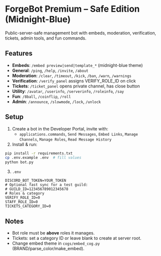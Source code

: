 
# ForgeBot Premium – Safe Edition (Midnight-Blue)
Public-server-safe management bot with embeds, moderation, verification, tickets, admin tools, and fun commands.

## Features
- **Embeds**: `/embed preview|send|template_*` (midnight-blue theme)
- **General**: `/ping`, `/help`, `/invite`, `/about`
- **Moderation**: `/clear`, `/timeout`, `/kick`, `/ban`, `/warn`, `/warnings`
- **Verification**: `/verify_panel` assigns VERIFY_ROLE_ID on click
- **Tickets**: `/ticket_panel` opens private channel, has close button
- **Utility**: `/avatar`, `/userinfo`, `/serverinfo`, `/roleinfo`, `/say`
- **Fun**: `/8ball`, `/coinflip`, `/roll`
- **Admin**: `/announce`, `/slowmode`, `/lock`, `/unlock`

## Setup
1. Create a bot in the Developer Portal, invite with:
   - `applications.commands`, `Send Messages`, `Embed Links`, `Manage Channels`, `Manage Roles`, `Read Message History`
2. Install & run:
```bash
pip install -r requirements.txt
cp .env.example .env  # fill values
python bot.py
```
3. `.env`
```
DISCORD_BOT_TOKEN=YOUR_TOKEN
# Optional fast sync for a test guild:
# GUILD_ID=123456789012345678
# Roles & category
VERIFY_ROLE_ID=0
STAFF_ROLE_ID=0
TICKETS_CATEGORY_ID=0
```

## Notes
- Bot role must be **above** roles it manages.
- Tickets: set a category ID or leave blank to create at server root.
- Change embed theme in `cogs/embed_cog.py` (BRAND/parse_color/make_embed).
